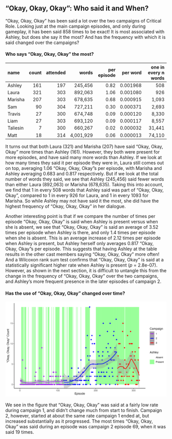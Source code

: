 
## “Okay, Okay, Okay”: Who said it and When?

“Okay, Okay, Okay” has been said a lot over the two campaigns of
Critical Role. Looking just at the main campaign episodes, and only
during gameplay, it has been said 858 times to be exact\! It is most
associated with Ashley, but does she say it the most? And has the
frequency with which it is said changed over the campaigns?

#### Who says “Okay, Okay, Okay” the most?

| name     | count | attended |     words | per episode | per word | one in every n words |
| :------- | ----: | -------: | --------: | ----------: | -------: | -------------------: |
| Ashley   |   161 |      197 |   245,456 |        0.82 | 0.001968 |                  508 |
| Laura    |   321 |      303 |   892,063 |        1.06 | 0.001080 |                  926 |
| Marisha  |   207 |      303 |   678,635 |        0.68 | 0.000915 |                1,093 |
| Sam      |    90 |      304 |   727,211 |        0.30 | 0.000371 |                2,693 |
| Travis   |    27 |      300 |   674,748 |        0.09 | 0.000120 |                8,330 |
| Liam     |    27 |      303 |   693,120 |        0.09 | 0.000117 |                8,557 |
| Taliesin |     7 |      300 |   660,267 |        0.02 | 0.000032 |               31,441 |
| Matt     |    18 |      314 | 4,001,929 |        0.06 | 0.000013 |               74,110 |

It turns out that both Laura (321) and Marisha (207) have said “Okay,
Okay, Okay” more times than Ashley (161). However, they both were
present for more episodes, and have said many more words than Ashley. If
we look at how many times they said it per episode they were in, Laura
still comes out on top, averaging 1.06 “Okay, Okay, Okay”s per episode,
with Marisha and Ashley averaging 0.683 and 0.817 respectively. But if
we look at the total number of words they said, we see that Ashley
(245,456) said fewer words than either Laura (892,063) or Marisha
(678,635). Taking this into account, we find that 1 in every 508 words
that Ashley said was part of “Okay, Okay, Okay”, compared to 1 in every
926 for Laura, and 1 in every 1093 for Marisha. So while Ashley may not
have said it the most, she did have the highest frequency of “Okay,
Okay, Okay” in her dialogue.

Another interesting point is that if we compare the number of times per
episode “Okay, Okay, Okay” is said when Ashley is present versus when
she is absent, we see that “Okay, Okay, Okay” is said an average of 3.52
times per episode when Ashley is there, and only 1.4 times per episode
when she is absent. This is an average increase of 2.12 times per
episode when Ashley is present, but Ashley herself only averages 0.817
“Okay, Okay, Okay”s per episode. This suggests that having Ashley at
the table results in the other cast members saying “Okay, Okay, Okay”
more often\! And a Wilcoxon rank sum test confirms that “Okay, Okay,
Okay” is said at a statistically significant higher rate when Ashley is
present (*p* = 2.8e-07). However, as shown in the next section, it is
difficult to untangle this from the change in the frequency of “Okay,
Okay, Okay” over the two campaigns, and Ashley’s more frequent presence
in the later episodes of campaign 2.

#### Has the use of “Okay, Okay, Okay” changed over time?

![Okay](../plots/okay_okay_okay.png)

We see in the figure that “Okay, Okay, Okay” was said at a fairly low
rate during campaign 1, and didn’t change much from start to finish.
Campaign 2, however, started at about the same rate campaign 1 ended at,
but increased substantially as it progressed. The most times “Okay,
Okay, Okay” was said during an episode was campaign 2 episode 69, when
it was said 19 times.
